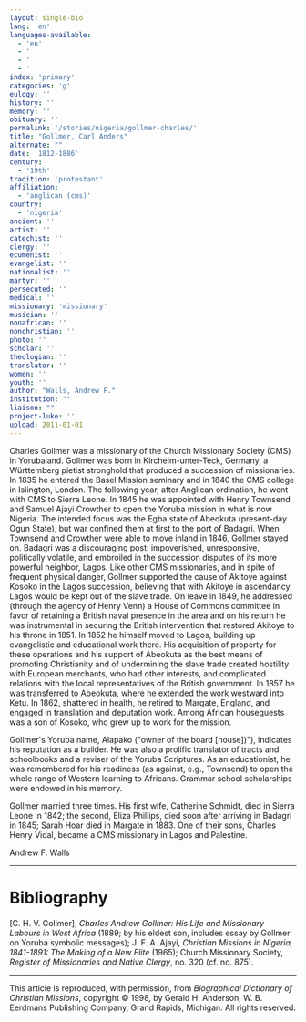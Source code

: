```yaml
---
layout: single-bio
lang: 'en'
languages-available:
  - 'en'
  - ' '
  - ' '
  - ' '
index: 'primary'
categories: 'g'
eulogy: ''
history: ''
memory: ''
obituary: ''
permalink: '/stories/nigeria/gollmer-charles/'
title: "Gollmer, Carl Anders"
alternate: ""
date: '1812-1886'
century:
  - '19th'
tradition: 'protestant'
affiliation:
  - 'anglican (cms)'
country:
  - 'nigeria'
ancient: ''
artist: ''
catechist: ''
clergy: ''
ecumenist: ''
evangelist: ''
nationalist: ''
martyr: ''
persecuted: ''
medical: ''
missionary: 'missionary'
musician: ''
nonafrican: ''
nonchristian: ''
photo: ''
scholar: ''
theologian: ''
translator: ''
women: ''
youth: ''
author: "Walls, Andrew F."
institution: ""
liaison: ""
project-luke: ''
upload: 2011-01-01
---
```




Charles Gollmer was a missionary of the Church Missionary Society (CMS) in Yorubaland. Gollmer was born in Kircheim-unter-Teck, Germany, a Württemberg pietist stronghold that produced a succession of missionaries. In 1835 he entered the Basel Mission seminary and in 1840 the CMS college in Islington, London. The following year, after Anglican ordination, he went with CMS to Sierra Leone. In 1845 he was appointed with Henry Townsend and Samuel Ajayi Crowther to open the Yoruba mission in what is now Nigeria. The intended focus was the Egba state of Abeokuta (present-day Ogun State), but war confined them at first to the port of Badagri. When Townsend and Crowther were able to move inland in 1846, Gollmer stayed on. Badagri was a discouraging post: impoverished, unresponsive, politically volatile, and embroiled in the succession disputes of its more powerful neighbor, Lagos. Like other CMS missionaries, and in spite of frequent physical danger, Gollmer supported the cause of Akitoye against Kosoko in the Lagos succession, believing that with Akitoye in ascendancy Lagos would be kept out of the slave trade. On leave in 1849, he addressed (through the agency of Henry Venn) a House of Commons committee in favor of retaining a British naval presence in the area and on his return he was instrumental in securing the British intervention that restored Akitoye to his throne in 1851. In 1852 he himself moved to Lagos, building up evangelistic and educational work there. His acquisition of property for these operations and his support of Abeokuta as the best means of promoting Christianity and of undermining the slave trade created hostility with European merchants, who had other interests, and complicated relations with the local representatives of the British government. In 1857 he was transferred to Abeokuta, where he extended the work westward into Ketu. In 1862, shattered in health, he retired to Margate, England, and engaged in translation and deputation work. Among African houseguests was a son of Kosoko, who grew up to work for the mission.

Gollmer's Yoruba name, Alapako ("owner of the board [house])"), indicates his reputation as a builder. He was also a prolific translator of tracts and schoolbooks and a reviser of the Yoruba Scriptures. As an educationist, he was remembered for his readiness (as against, e.g., Townsend) to open the whole range of Western learning to Africans. Grammar school scholarships were endowed in his memory.

Gollmer married three times. His first wife, Catherine Schmidt, died in Sierra Leone in 1842; the second, Eliza Phillips, died soon after arriving in Badagri in 1845; Sarah Hoar died in Margate in 1883. One of their sons, Charles Henry Vidal, became a CMS missionary in Lagos and Palestine.

Andrew F. Walls

---

# Bibliography

[C. H. V. Gollmer], *Charles Andrew Gollmer: His Life and Missionary Labours in West Africa* (1889; by his eldest son, includes essay by Gollmer on Yoruba symbolic messages); J. F. A. Ajayi, *Christian Missions in Nigeria, 1841-1891: The Making of a New Elite* (1965); Church Missionary Society, *Register of Missionaries and Native Clergy*, no. 320 (cf. no. 875).

---

This article is reproduced, with permission, from *Biographical Dictionary of Christian Missions*, copyright © 1998, by Gerald H. Anderson, W. B. Eerdmans Publishing Company, Grand Rapids, Michigan. All rights reserved.
